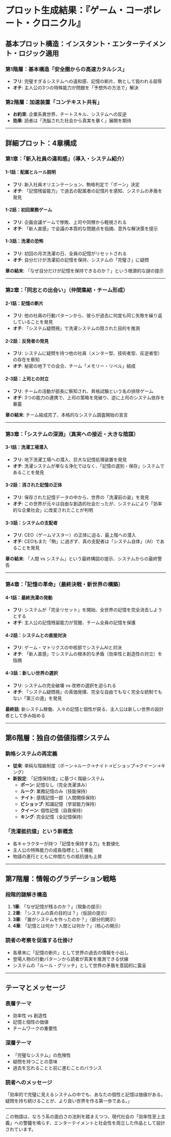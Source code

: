 # プロット生成結果：『ゲーム・コーポレート・クロニクル』

## 基本プロット構造：インスタント・エンターテイメント・ロジック適用

### 第1階層：基本構造「安全圏からの高速カタルシス」
- **フリ**: 完璧すぎるシステムへの違和感、記憶の断片、駒として扱われる屈辱
- **オチ**: 主人公の3つの特殊能力が問題を「予想外の方法で」解決

### 第2階層：加速装置「コンテキスト共有」
- **お約束**: 企業系異世界、チートスキル、システムへの反逆
- **効果**: 読者は「洗脳された社会から真実を暴く」展開を期待

---

## 詳細プロット：4章構成

### 第1章：「新入社員の違和感」（導入・システム紹介）

#### 1-1話：配属とルール説明
- **フリ**: 新入社員オリエンテーション、駒格判定で「ポーン」決定
- **オチ**: 「記憶残留能力」で過去の配属者の記憶片を感知、システムの矛盾を発見

#### 1-2話：初回業務ゲーム
- **フリ**: 企画会議ゲームで惨敗、上司や同僚から軽視される
- **オチ**: 「新人直感」で会議の本質的な問題点を指摘、意外な解決策を提示

#### 1-3話：洗濯の恐怖
- **フリ**: 初回の月次洗濯の日、全員の記憶がリセットされる
- **オチ**: 自分だけが洗濯前の記憶を保持、システムの「完璧さ」に疑問

**章の結末**: 「なぜ自分だけが記憶を保持できるのか？」という根源的な謎の提示

---

### 第2章：「同志との出会い」（仲間集結・チーム形成）

#### 2-1話：記憶の断片
- **フリ**: 他の社員の行動パターンから、彼らが過去に何度も同じ失敗を繰り返していることを発見
- **オチ**: 「システム疑問視」で洗濯システムの隠された目的を推測

#### 2-2話：反発者の発見
- **フリ**: システムに疑問を持つ他の社員（メンター型、技術者型、反逆者型）の存在を察知
- **オチ**: 秘密の地下での会合、チーム「メモリー・リベル」結成

#### 2-3話：上司との対立
- **フリ**: チームの活動が部長に察知され、昇格試験という名の排除ゲーム
- **オチ**: 3つの能力の連携で、上司の策略を見破り、逆に上司のシステム依存を暴露

**章の結末**: チーム結成完了、本格的なシステム調査開始の宣言

---

### 第3章：「システムの深淵」（真実への接近・大きな陰謀）

#### 3-1話：洗濯工場潜入
- **フリ**: 地下洗濯工場への潜入、巨大な記憶処理装置を発見
- **オチ**: 洗濯システムが単なる浄化ではなく、「記憶の選別・保存」システムであることを発見

#### 3-2話：消された記憶の正体
- **フリ**: 保存された記憶データの中から、世界の「洗濯前の姿」を発見
- **オチ**: この世界が元々は自由な創造的社会だったが、システムにより「効率的な企業社会」に改変されたことが判明

#### 3-3話：システムの支配者
- **フリ**: CEO（ゲームマスター）の正体に迫る、最上階への潜入
- **オチ**: CEOもまた「駒」に過ぎず、真の支配者は「システム自体」（AI）であることを発見

**章の結末**: 「人間 vs システム」という最終構図の提示、システムからの最終警告

---

### 第4章：「記憶の革命」（最終決戦・新世界の構築）

#### 4-1話：最終洗濯の発動
- **フリ**: システムが「完全リセット」を開始、全世界の記憶を完全消去しようとする
- **オチ**: 主人公の記憶残留能力が覚醒、チーム全員の記憶を保護

#### 4-2話：システムとの直接対決
- **フリ**: ゲーム・マトリクスの中核部でシステムAIと対決
- **オチ**: 「新人直感」でシステムの根本的な矛盾（効率性と創造性の対立）を指摘

#### 4-3話：新しい世界の選択
- **フリ**: システムの完全破壊 vs 改修の選択を迫られる
- **オチ**: 「システム疑問視」の真価発揮、完全な自由でもなく完全な統制でもない「第三の道」を発見

**最終話**: 新システム稼働、人々の記憶と個性が戻る、主人公は新しい世界の設計者として歩み始める

---

## 第6階層：独自の価値指標システム

### 駒格システムの再定義
- **従来**: 単純な階級制度（ポーン→ルーク→ナイト→ビショップ→クイーン→キング）
- **新設定**: 「記憶保持度」に基づく階級システム
  - **ポーン**: 記憶なし（完全洗濯済み）
  - **ルーク**: 業務記憶のみ（技能保持）
  - **ナイト**: 感情記憶一部（人間関係保持）
  - **ビショップ**: 知識記憶（学習能力保持）
  - **クイーン**: 個性記憶（自我保持）
  - **キング**: 完全記憶（全記憶保持）

### 「洗濯抵抗値」という新概念
- 各キャラクターが持つ「記憶を保持する力」を数値化
- 主人公の特殊能力の成長指標として機能
- 物語の進行とともに仲間たちの抵抗値も上昇

---

## 第7階層：情報のグラデーション戦略

### 段階的謎解き構造
1. **1章**: 「なぜ記憶が残るのか？」（現象の提示）
2. **2章**: 「システムの真の目的は？」（仮説の提示）
3. **3章**: 「誰がシステムを作ったのか？」（部分的開示）
4. **4章**: 「記憶とは何か？人間とは何か？」（核心の開示）

### 読者の考察を促進する仕掛け
- 各章末に「記憶の断片」として世界の過去の情報を小出し
- 登場人物の行動パターンから読者が真実を推測できる伏線
- システムの「ルール・グリッチ」として世界の矛盾を意図的に露呈

---

## テーマとメッセージ

### 表層テーマ
- 効率性 vs 創造性
- 記憶と個性の価値
- チームワークの重要性

### 深層テーマ
- 「完璧なシステム」の危険性
- 疑問を持つことの意味
- 過去を忘れることと前に進むことのバランス

### 読者へのメッセージ
「効率的で完璧に見えるシステムの中でも、あなたの個性と記憶は価値がある。疑問を持ち続けることが、より良い世界を作る第一歩である。」

---

この物語は、なろう系の面白さの法則を踏まえつつ、現代社会の「効率性至上主義」への警鐘を鳴らす、エンターテイメントと社会性を両立した作品として設計されています。